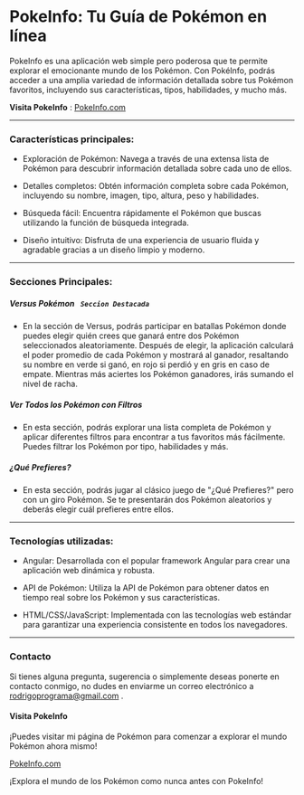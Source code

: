 # PokeInfo: Tu Guía de Pokémon en línea
PokeInfo es una aplicación web simple pero poderosa que te permite explorar el emocionante mundo de los Pokémon. Con PokéInfo, podrás acceder a una amplia variedad de información detallada sobre tus Pokémon favoritos, incluyendo sus características, tipos, habilidades, y mucho más.

**Visita PokeInfo** : [PokeInfo.com](https://pokeinfo-rodri.netlify.app/inicio "Página de Pokémon")

------------
### Características principales:
- Exploración de Pokémon: Navega a través de una extensa lista de Pokémon para descubrir información detallada sobre cada uno de ellos.

- Detalles completos: Obtén información completa sobre cada Pokémon, incluyendo su nombre, imagen, tipo, altura, peso y habilidades.

- Búsqueda fácil: Encuentra rápidamente el Pokémon que buscas utilizando la función de búsqueda integrada.

- Diseño intuitivo: Disfruta de una experiencia de usuario fluida y agradable gracias a un diseño limpio y moderno.

------------
### Secciones Principales:
##### Versus Pokémon   ` Seccion Destacada`
- En la sección de Versus, podrás participar en batallas Pokémon donde puedes elegir quién crees que ganará entre dos Pokémon seleccionados aleatoriamente. Después de elegir, la aplicación calculará el poder promedio de cada Pokémon y mostrará al ganador, resaltando su nombre en verde si ganó, en rojo si perdió y en gris en caso de empate. Mientras más aciertes los Pokémon ganadores, irás sumando el nivel de racha.

##### Ver Todos los Pokémon con Filtros
- En esta sección, podrás explorar una lista completa de Pokémon y aplicar diferentes filtros para encontrar a tus favoritos más fácilmente. Puedes filtrar los Pokémon por tipo, habilidades y más.

##### ¿Qué Prefieres?
- En esta sección, podrás jugar al clásico juego de "¿Qué Prefieres?" pero con un giro Pokémon. Se te presentarán dos Pokémon aleatorios y deberás elegir cuál prefieres entre ellos.

------------
### Tecnologías utilizadas:
- Angular: Desarrollada con el popular framework Angular para crear una aplicación web dinámica y robusta.

- API de Pokémon: Utiliza la API de Pokémon para obtener datos en tiempo real sobre los Pokémon y sus características.

- HTML/CSS/JavaScript: Implementada con las tecnologías web estándar para garantizar una experiencia consistente en todos los navegadores.

------------
### Contacto
Si tienes alguna pregunta, sugerencia o simplemente deseas ponerte en contacto conmigo, no dudes en enviarme un correo electrónico a rodrigoprograma@gmail.com .

#### Visita PokeInfo
¡Puedes visitar mi página de Pokémon para comenzar a explorar el mundo Pokémon ahora mismo!

[PokeInfo.com](https://pokeinfo-rodri.netlify.app/inicio "Página de Pokémon")

¡Explora el mundo de los Pokémon como nunca antes con PokeInfo!